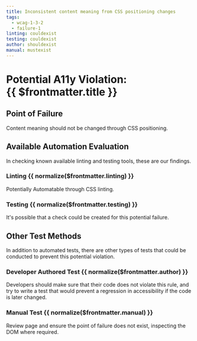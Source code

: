```yaml
---
title: Inconsistent content meaning from CSS positioning changes
tags: 
  - wcag-1-3-2
  - failure-1
linting: couldexist
testing: couldexist
author: shouldexist
manual: mustexist
---
```


<script setup>
  const normalize = (value) => {
    const v = (value || '').toLowerCase()
    if (v === 'exists') return 'Exists'
    if (v === 'couldexist') return 'Could Exist'
    if (v === 'cannotexist') return 'Cannot Exist'
    if (v === 'shouldexist') return 'Should Exist'
    if (v === 'mustexist') return 'Must Exist'
    return '—'
  }
</script>

# Potential A11y Violation:<br/>{{ $frontmatter.title }}

## Point of Failure

Content meaning should not be changed through CSS positioning.

## Available Automation Evaluation

In checking known available linting and testing tools, these are our findings.

### Linting <Badge type="info">{{ normalize($frontmatter.linting) }}</Badge>

Potentially Automatable through CSS linting.

### Testing <Badge type="info">{{ normalize($frontmatter.testing) }}</Badge>

It's possible that a check could be created for this potential failure.

## Other Test Methods

In addition to automated tests, there are other types of tests that could be conducted to prevent this potential violation.

### Developer Authored Test <Badge type="info">{{ normalize($frontmatter.author) }}</Badge>

Developers should make sure that their code does not violate this rule, and try to write a test that would prevent a regression in accessibility if the code is later changed.

### Manual Test <Badge type="info">{{ normalize($frontmatter.manual) }}</Badge>

Review page and ensure the point of failure does not exist, inspecting the DOM where required.


<TagLinks />

